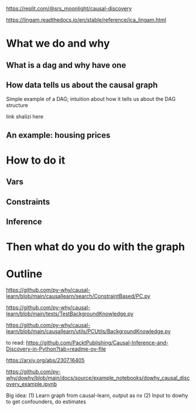 https://replit.com/@srs_moonlight/causal-discovery

https://lingam.readthedocs.io/en/stable/reference/ica_lingam.html

# What we do and why

## What is a dag and why have one

## How data tells us about the causal graph

Simple example of a DAG; intuition about how it tells us about the DAG structure

link shalizi here

## An example: housing prices

# How to do it

## Vars

## Constraints

## Inference

# Then what do you do with the graph

# Outline

https://github.com/py-why/causal-learn/blob/main/causallearn/search/ConstraintBased/PC.py

https://github.com/py-why/causal-learn/blob/main/tests/TestBackgroundKnowledge.py

https://github.com/py-why/causal-learn/blob/main/causallearn/utils/PCUtils/BackgroundKnowledge.py

to read: https://github.com/PacktPublishing/Causal-Inference-and-Discovery-in-Python?tab=readme-ov-file

https://arxiv.org/abs/2307.16405

https://github.com/py-why/dowhy/blob/main/docs/source/example_notebooks/dowhy_causal_discovery_example.ipynb

Big idea: (1) Learn graph from causal-learn, output as nx (2) Input to dowhy to get confounders, do estimates 

